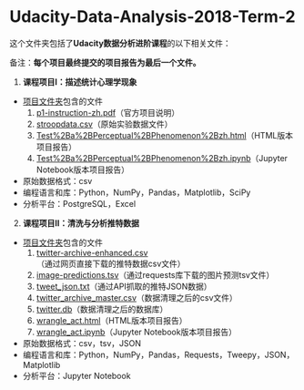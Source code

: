 # Udacity-Data-Analysis-2018-Term-2

这个文件夹包括了**Udacity数据分析进阶课程**的以下相关文件： 

备注：**每个项目最终提交的项目报告为最后一个文件。**

1. **课程项目I：描述统计心理学现象**
  - [项目文件夹](https://github.com/kexinlin/Udacity-Data-Analysis-2018-Term-2/tree/master/Project1)包含的文件
    1. [p1-instruction-zh.pdf](https://github.com/kexinlin/Udacity-Data-Analysis-2018-Term-2/blob/master/Project1/p1-instruction-zh.pdf)（官方项目说明）
    2. [stroopdata.csv](https://github.com/kexinlin/Udacity-Data-Analysis-2018-Term-2/blob/master/Project1/stroopdata.csv)（原始实验数据文件）
    3. [Test%2Ba%2BPerceptual%2BPhenomenon%2Bzh.html](https://github.com/kexinlin/Udacity-Data-Analysis-2018-Term-2/blob/master/Project1/Test%2Ba%2BPerceptual%2BPhenomenon%2Bzh.html)（HTML版本项目报告）
    4. [Test%2Ba%2BPerceptual%2BPhenomenon%2Bzh.ipynb](https://github.com/kexinlin/Udacity-Data-Analysis-2018-Term-2/blob/master/Project1/Test%2Ba%2BPerceptual%2BPhenomenon%2Bzh.ipynb)（Jupyter Notebook版本项目报告）
  - 原始数据格式：csv
  - 编程语言和库：Python，NumPy，Pandas，Matplotlib，SciPy
  - 分析平台：PostgreSQL，Excel
  
2. **课程项目II：清洗与分析推特数据**
  - [项目文件夹](https://github.com/kexinlin/Udacity-Data-Analysis-2018-Advanced/tree/master/Project2)包含的文件
    1. [twitter-archive-enhanced.csv](https://github.com/kexinlin/Udacity-Data-Analysis-2018-Advanced/blob/master/Project2/twitter-archive-enhanced.csv)（通过网页直接下载的推特数据csv文件）
    2. [image-predictions.tsv](https://github.com/kexinlin/Udacity-Data-Analysis-2018-Advanced/blob/master/Project2/image-predictions.tsv)（通过requests库下载的图片预测tsv文件）
    3. [tweet_json.txt](https://github.com/kexinlin/Udacity-Data-Analysis-2018-Advanced/blob/master/Project2/tweet_json.txt)（通过API抓取的推特JSON数据）
    4. [twitter_archive_master.csv](https://github.com/kexinlin/Udacity-Data-Analysis-2018-Advanced/blob/master/Project2/twitter_archive_master.csv)（数据清理之后的csv文件）
    5. [twitter.db](https://github.com/kexinlin/Udacity-Data-Analysis-2018-Advanced/blob/master/Project2/twitter.db)（数据清理之后的数据库）
    6. [wrangle_act.html](https://github.com/kexinlin/Udacity-Data-Analysis-2018-Advanced/blob/master/Project2/wrangle_act.html)（HTML版本项目报告）
    7. [wrangle_act.ipynb](https://github.com/kexinlin/Udacity-Data-Analysis-2018-Advanced/blob/master/Project2/wrangle_act.ipynb)（Jupyter Notebook版本项目报告）
  - 原始数据格式：csv，tsv，JSON
  - 编程语言和库：Python，NumPy，Pandas，Requests，Tweepy，JSON，Matplotlib
  - 分析平台：Jupyter Notebook
